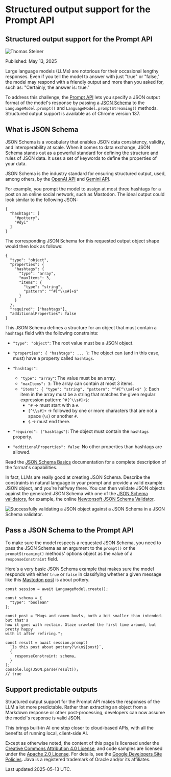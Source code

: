 # Structured output support for the Prompt API

## Structured output support for the Prompt API

![Thomas Steiner](https://web.dev/images/authors/thomassteiner.jpg)

Published: May 13, 2025

Large language models (LLMs) are notorious for their occasional lengthy responses. Even if you tell the model to answer with just "true" or "false," the model may respond with a friendly output and more than you asked for, such as: "Certainly, the answer is: true."

To address this challenge, the [Prompt API](/docs/ai/prompt-api) lets you specify a JSON output format of the model's response by passing a [JSON Schema](https://json-schema.org/) to the `LanguageModel.prompt()` and `LanguageModel.promptStreaming()` methods. Structured output support is available as of Chrome version 137.

## What is JSON Schema

JSON Schema is a vocabulary that enables JSON data consistency, validity, and interoperability at scale. When it comes to data exchange, JSON Schema stands out as a powerful standard for defining the structure and rules of JSON data. It uses a set of keywords to define the properties of your data.

JSON Schema is the industry standard for ensuring structured output, used, among others, by the [OpenAI API](https://platform.openai.com/docs/guides/structured-outputs?api-mode=responses#introduction) and [Gemini API](https://ai.google.dev/gemini-api/docs/structured-output?lang=rest).

For example, you prompt the model to assign at most three hashtags for a post on an online social network, such as Mastodon. The ideal output could look similar to the following JSON:

```
{
  "hashtags": [
    "#pottery",
    "#dyi"
  ] 
}
```

The corresponding JSON Schema for this requested output object shape would then look as follows:

```
{
  "type": "object",
  "properties": {
    "hashtags": {
      "type": "array",
      "maxItems": 3,
      "items": {
        "type": "string",
        "pattern": "^#[^\\s#]+$"
      }
    }
  },
  "required": ["hashtags"],
  "additionalProperties": false
}
```

This JSON Schema defines a structure for an object that must contain a `hashtags` field with the following constraints:

-   `"type": "object"`: The root value must be a JSON object.
-   `"properties": { "hashtags": ... }`: The object can (and in this case, must) have a property called `hashtags`.
-   `"hashtags":`
    
    -   `"type": "array"`: The value must be an array.
    -   `"maxItems": 3`: The array can contain at most 3 items.
    -   `"items": { "type": "string", "pattern": "^#[^\\s#]+$" }`: Each item in the array must be a string that matches the given regular expression pattern: `^#[^\\s#]+$`:
        -   `^#` → must start with a `#`.
        -   `[^\\s#]+` → followed by one or more characters that are not a space (`\s`) or another `#`.
        -   `$` → must end there.
-   `"required": ["hashtags"]`: The object must contain the `hashtags` property.
    
-   `"additionalProperties": false`: No other properties than hashtags are allowed.
    

Read the [JSON Schema Basics](https://json-schema.org/understanding-json-schema/basics) documentation for a complete description of the format's capabilities.

In fact, LLMs are really good at creating JSON Schema. Describe the constraints in natural language in your prompt and provide a valid example JSON object, and you're halfway there. You can then validate JSON objects against the generated JSON Schema with one of the [JSON Schema validators](https://json-schema.org/tools?query=&sortBy=name&sortOrder=ascending&groupBy=toolingTypes&licenses=&languages=&drafts=&toolingTypes=&environments=&showObsolete=false#validator), for example, the online [Newtonsoft JSON Schema Validator](https://www.jsonschemavalidator.net/).

![Successfully validating a JSON object against a JSON Schema in a JSON
Schema validator.](/static/docs/ai/structured-output-for-prompt-api/json-schema-validator.png)

## Pass a JSON Schema to the Prompt API

To make sure the model respects a requested JSON Schema, you need to pass the JSON Schema as an argument to the `prompt()` or the `promptStreaming()` methods' options object as the value of a `responseConstraint` field.

Here's a very basic JSON Schema example that makes sure the model responds with either `true` or `false` in classifying whether a given message like this [Mastodon post](https://front-end.social/@mia/114383365215723684) is about pottery.

```
const session = await LanguageModel.create();

const schema = {
  "type": "boolean"
};

const post = "Mugs and ramen bowls, both a bit smaller than intended- but that's
how it goes with reclaim. Glaze crawled the first time around, but pretty happy
with it after refiring.";

const result = await session.prompt(  
  `Is this post about pottery?\n\n${post}`,
  {  
    responseConstraint: schema,
  }
);
console.log(JSON.parse(result));
// true
```

## Support predictable outputs

Structured output support for the Prompt API makes the responses of the LLM a lot more predictable. Rather than extracting an object from a Markdown response or other post-processing, developers can now assume the model's response is valid JSON.

This brings built-in AI one step closer to cloud-based APIs, with all the benefits of running local, client-side AI.

Except as otherwise noted, the content of this page is licensed under the [Creative Commons Attribution 4.0 License](https://creativecommons.org/licenses/by/4.0/), and code samples are licensed under the [Apache 2.0 License](https://www.apache.org/licenses/LICENSE-2.0). For details, see the [Google Developers Site Policies](https://developers.google.com/site-policies). Java is a registered trademark of Oracle and/or its affiliates.

Last updated 2025-05-13 UTC.